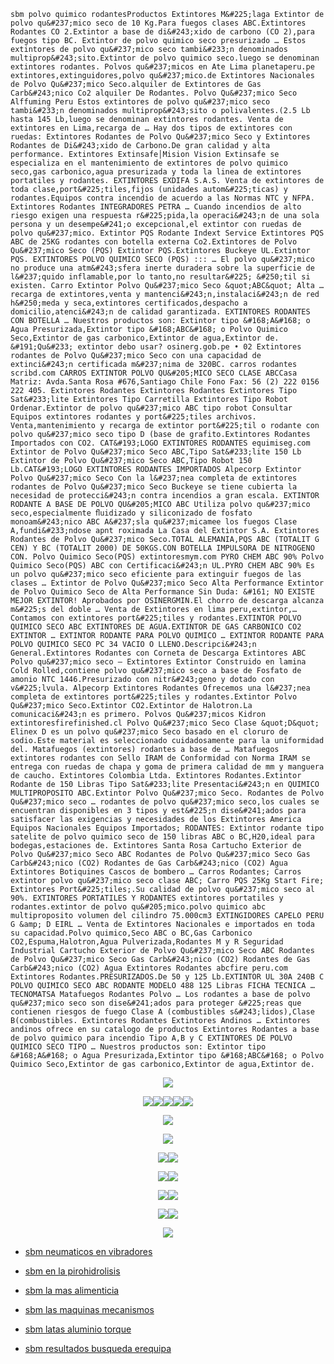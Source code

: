 
```
sbm polvo quimico rodantesProductos Extintores M&#225;laga Extintor de polvo qu&#237;mico seco de 10 Kg.Para fuegos clases ABC.Extintores Rodantes CO 2.Extintor a base de di&#243;xido de carbono (CO 2),para fuegos tipo BC. Extintor de polvo quimico seco presurizado … Estos extintores de polvo qu&#237;mico seco tambi&#233;n denominados multiprop&#243;sito.Extintor de polvo quimico seco.luego se denominan extintores rodantes. Polvos qu&#237;micos en Ate Lima planetaperu.pe extintores,extinguidores,polvo qu&#237;mico.de Extintores Nacionales de Polvo Qu&#237;mico Seco.alquiler de Extintores de Gas Carb&#243;nico Co2 alquiler De Rodantes. Polvo Qu&#237;mico Seco Alffuming Peru Estos extintores de polvo qu&#237;mico seco tambi&#233;n denominados multiprop&#243;sito o polivalentes.(2.5 Lb hasta 145 Lb,luego se denominan extintores rodantes. Venta de extintores en Lima,recarga de … Hay dos tipos de extintores con ruedas: Extintores Rodantes de Polvo Qu&#237;mico Seco y Extintores Rodantes de Di&#243;xido de Carbono.De gran calidad y alta performance. Extintores Extinsafe│Mision Vision Extinsafe se especializa en el mantenimiento de extintores de polvo quimico seco,gas carbonico,agua presurizada y toda la linea de extintores portatiles y rodantes. EXTINTORES EXDIFA S.A.S. Venta de extintores de toda clase,port&#225;tiles,fijos (unidades autom&#225;ticas) y rodantes.Equipos contra incendio de acuerdo a las Normas NTC y NFPA. Extintores Rodantes INTEGRADORES PETRA … Cuando incendios de alto riesgo exigen una respuesta r&#225;pida,la operaci&#243;n de una sola persona y un desempe&#241;o excepcional,el extintor con ruedas de polvo qu&#237;mico. Extintor PQS Rodante Indext Service Extintores PQS ABC de 25KG rodantes con botella externa Co2.Extintores de Polvo Qu&#237;mico Seco (PQS) Extintor PQS.Extintores Buckeye UL.Extintor PQS. EXTINTORES POLVO QUIMICO SECO (PQS) ::: … El polvo qu&#237;mico no produce una atm&#243;sfera inerte duradera sobre la superficie de l&#237;quido inflamable,por lo tanto,no resultar&#225; &#250;til si existen. Carro Extintor Polvo Qu&#237;mico Seco &quot;ABC&quot; Alta … recarga de extintores,venta y mantenci&#243;n,instalaci&#243;n de red h&#250;meda y seca,extintores certificados,despacho a domicilio,atenci&#243;n de calidad garantizada. EXTINTORES RODANTES CON BOTELLA … Nuestros productos son: Extintor tipo &#168;A&#168; o Agua Presurizada,Extintor tipo &#168;ABC&#168; o Polvo Quimico Seco,Extintor de gas carbonico,Extintor de agua,Extintor de. &#191;Qu&#233; extintor debo usar? osinerg.gob.pe • 02 Extintores rodantes de Polvo Qu&#237;mico Seco con una capacidad de extinci&#243;n certificada m&#237;nima de 320BC. carros rodantes scribd.com CARROS EXTINTOR POLVO QU&#205;MICO SECO CLASE ABCCasa Matriz: Avda.Santa Rosa #676,Santiago Chile Fono Fax: 56 (2) 222 0156 222 405. Extintores Rodantes Extintores Rodantes Extintores Tipo Sat&#233;lite Extintores Tipo Carretilla Extintores Tipo Robot Ordenar.Extintor de polvo qu&#237;mico ABC tipo robot Consultar Equipos extintores rodantes y port&#225;tiles archivos. Venta,mantenimiento y recarga de extintor port&#225;til o rodante con polvo qu&#237;mico seco tipo D (base de grafito.Extintores Rodantes Importados con CO2. CAT&#193;LOGO EXTINTORES RODANTES equimiseg.com Extintor de Polvo Qu&#237;mico Seco ABC,Tipo Sat&#233;lite 150 Lb Extintor de Polvo Qu&#237;mico Seco ABC,Tipo Robot 150 Lb.CAT&#193;LOGO EXTINTORES RODANTES IMPORTADOS Alpecorp Extintor Polvo Qu&#237;mico Seco Con la l&#237;nea completa de extintores rodantes de Polvo Qu&#237;mico Seco Buckeye se tiene cubierta la necesidad de protecci&#243;n contra incendios a gran escala. EXTINTOR RODANTE A BASE DE POLVO QU&#205;MICO ABC Utiliza polvo qu&#237;mico seco,especialmente ﬂuidizado y siliconizado de fosfato monoam&#243;nico ABC A&#237;sla qu&#237;micamee los fuegos Clase A,fundi&#233;ndose apnt roximada La Casa del Extintor S.A. Extintores Rodantes de Polvo Qu&#237;mico Seco.TOTAL ALEMANIA,PQS ABC (TOTALIT G CEN) Y BC (TOTALIT 2000) DE 50KGS.CON BOTELLA IMPULSORA DE NITROGENO CON. Polvo Quimico Seco(PQS) extintoresmym.com PYRO CHEM ABC 90% Polvo Quimico Seco(PQS) ABC con Certificaci&#243;n UL.PYRO CHEM ABC 90% Es un polvo qu&#237;mico seco eficiente para extinguir fuegos de las clases … Extintor de Polvo Qu&#237;mico Seco Alta Performance Extintor de Polvo Quimico Seco de Alta Performance Sin Duda: &#161; NO EXISTE MEJOR EXTINTOR! Aprobados por OSINERGMIN.El chorro de descarga alcanza m&#225;s del doble … Venta de Extintores en lima peru,extintor,… Contamos con extintores port&#225;tiles y rodantes.EXTINTOR POLVO QUIMICO SECO ABC EXTINTORES DE AGUA.EXTINTOR DE GAS CARBONICO CO2 EXTINTOR … EXTINTOR RODANTE PARA POLVO QUIMICO … EXTINTOR RODANTE PARA POLVO QUIMICO SECO PC 34 VACIO O LLENO.Descripci&#243;n General.Extintores Rodantes con Corneta de Descarga Extintores ABC Polvo qu&#237;mico seco — Extintores Extintor Construido en lamina Cold Rolled,contiene polvo qu&#237;mico seco a base de Fosfato de amonio NTC 1446.Presurizado con nitr&#243;geno y dotado con v&#225;lvula. Alpecorp Extintores Rodantes Ofrecemos una l&#237;nea completa de extintores port&#225;tiles y rodantes.Extintor Polvo Qu&#237;mico Seco.Extintor CO2.Extintor de Halotron.La comunicaci&#243;n es primero. Polvos Qu&#237;micos Kidron extintoresfirefinished.cl Polvo Qu&#237;mico Seco Clase &quot;D&quot; Elinex D es un polvo qu&#237;mico Seco basado en el cloruro de sodio.Este material es seleccionado cuidadosamente para la uniformidad del. Matafuegos (extintores) rodantes a base de … Matafuegos extintores rodantes con Sello IRAM de Conformidad con Norma IRAM se entrega con ruedas de chapa y goma de primera calidad de mm y manguera de caucho. Extintores Colombia Ltda. Extintores Rodantes.Extintor Rodante de 150 Libras Tipo Sat&#233;lite Presentaci&#243;n en QUIMICO MULTIPROPOSITO ABC.Extintor Polvo Qu&#237;mico Seco. Rodantes de Polvo Qu&#237;mico seco … rodantes de polvo qu&#237;mico seco,los cuales se encuentran disponibles en 3 tipos y est&#225;n dise&#241;ados para satisfacer las exigencias y necesidades de los Extintores America Equipos Nacionales Equipos Importados; RODANTES: Extintor rodante tipo satelite de polvo quimico seco de 150 libras ABC o BC,H20,ideal para bodegas,estaciones de. Extintores Santa Rosa Cartucho Exterior de Polvo Qu&#237;mico Seco ABC Rodantes de Polvo Qu&#237;mico Seco Gas Carb&#243;nico (CO2) Rodantes de Gas Carb&#243;nico (CO2) Agua Extintores Botiquines Cascos de bombero … Carros Rodantes; Carros extintor polvo qu&#237;mico seco clase ABC; Carro PQS 25Kg Start Fire; Extintores Port&#225;tiles;.Su calidad de polvo qu&#237;mico seco al 90%. EXTINTORES PORTATILES Y RODANTES extintores portatiles y rodantes.extintor de polvo qu&#205;mico.polvo quimico abc multiproposito volumen del cilindro 75.000cm3 EXTINGIDORES CAPELO PERU G &amp; D EIRL … Venta de Extintores Nacionales e importados en toda su capacidad.Polvo quimico,Seco ABC o BC,Gas Carbonico CO2,Espuma,Halotron,Agua Pulverizada,Rodantes M y R Seguridad Industrial Cartucho Exterior de Polvo Qu&#237;mico Seco ABC Rodantes de Polvo Qu&#237;mico Seco Gas Carb&#243;nico (CO2) Rodantes de Gas Carb&#243;nico (CO2) Agua Extintores Rodantes abcfire peru.com Extintores Rodantes.PRESURIZADOS.De 50 y 125 Lb.EXTINTOR UL 30A 240B C POLVO QUIMICO SECO ABC RODANTE MODELO 488 125 Libras FICHA TECNICA … TECNOMATSA Matafuegos Rodantes Polvo … Los rodantes a base de polvo qu&#237;mico seco son dise&#241;ados para proteger &#225;reas que contienen riesgos de fuego Clase A (combustibles s&#243;lidos),Clase B(combustibles. Extintores Rodantes Extintores Andinos … Extintores andinos ofrece en su catalogo de productos Extintores Rodantes a base de polvo quimico para incendio Tipo A,B y C EXTINTORES DE POLVO QUIMICO SECO TIPO … Nuestros productos son: Extintor tipo &#168;A&#168; o Agua Presurizada,Extintor tipo &#168;ABC&#168; o Polvo Quimico Seco,Extintor de gas carbonico,Extintor de agua,Extintor de. 
```

<div align="center">

<a href="https://es-crusher.shibang-china.com/github&k=sbm+polvo+quimico+rodantes"><img src="https://static.shibang-china.com/es/crusher/logo.jpg"></a>

<a href="https://es-crusher.shibang-china.com/github&k=sbm+polvo+quimico+rodantes"><img src="https://static.shibang-china.com/es/crusher/index.jpg"></a><a href="https://es-crusher.shibang-china.com/material.htmlgithub&k=sbm+polvo+quimico+rodantes"><img src="https://static.shibang-china.com/es/crusher/material.jpg"></a><a href="https://es-crusher.shibang-china.com/application.htmlgithub&k=sbm+polvo+quimico+rodantes"><img src="https://static.shibang-china.com/es/crusher/application.jpg"></a><a href="https://es-crusher.shibang-china.com/aboutus.htmlgithub&k=sbm+polvo+quimico+rodantes"><img src="https://static.shibang-china.com/es/crusher/aboutus.jpg"></a><a href="https://es-crusher.shibang-china.com/contact.htmlgithub&k=sbm+polvo+quimico+rodantes"><img src="https://static.shibang-china.com/es/crusher/contact.jpg"></a>

<a href="https://es-crusher.shibang-china.com/github&k=sbm+polvo+quimico+rodantes"><img src="https://static.shibang-china.com/es/crusher/banner.jpg"></a>

<a href="https://swt.shibang-china.com/github&k=sbm+polvo+quimico+rodantes"><img src="https://static.shibang-china.com/es/crusher/text.jpg"></a>

<a href="https://swt.shibang-china.com/github&k=sbm+polvo+quimico+rodantes"><img src="https://static.shibang-china.com/es/crusher/chat.jpg"></a><a href="https://es-crusher.shibang-china.com/contact.htmlgithub&k=sbm+polvo+quimico+rodantes"><img src="https://static.shibang-china.com/es/crusher/message.jpg"></a>

<a href="https://es-crusher.shibang-china.com/products/pe.htmlgithub&k=sbm+polvo+quimico+rodantes"><img src="https://static.shibang-china.com/es/crusher/pe.jpg"></a><a href="https://es-crusher.shibang-china.com/products/pf.htmlgithub&k=sbm+polvo+quimico+rodantes"><img src="https://static.shibang-china.com/es/crusher/pf.jpg"></a>

<a href="https://es-crusher.shibang-china.com/products/hpt.htmlgithub&k=sbm+polvo+quimico+rodantes"><img src="https://static.shibang-china.com/es/crusher/hpt.jpg"></a><a href="https://es-crusher.shibang-china.com/products/vsi.htmlgithub&k=sbm+polvo+quimico+rodantes"><img src="https://static.shibang-china.com/es/crusher/vsi.jpg"></a>

<a href="https://es-crusher.shibang-china.com/products/klv.htmlgithub&k=sbm+polvo+quimico+rodantes"><img src="https://static.shibang-china.com/es/crusher/klv.jpg"></a><a href="https://es-crusher.shibang-china.com/products/portable.htmlgithub&k=sbm+polvo+quimico+rodantes"><img src="https://static.shibang-china.com/es/crusher/portable.jpg"></a>

<a href="https://swt.shibang-china.com/github&k=sbm+polvo+quimico+rodantes"><img src="https://static.shibang-china.com/es/crusher/case.jpg"></a>

</div>


* [sbm neumaticos en vibradores](sbm%20neumaticos%20en%20vibradores.md)

* [sbm en la pirohidrolisis](sbm%20en%20la%20pirohidrolisis.md)

* [sbm la mas alimenticia](sbm%20la%20mas%20alimenticia.md)

* [sbm las maquinas mecanismos](sbm%20las%20maquinas%20mecanismos.md)

* [sbm latas aluminio torque](sbm%20latas%20aluminio%20torque.md)

* [sbm resultados busqueda erequipa](sbm%20resultados%20busqueda%20erequipa.md)